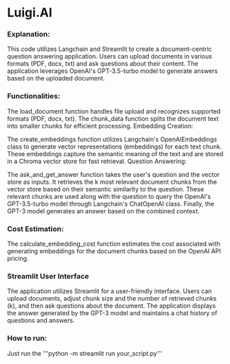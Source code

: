 # Luigi.AI

### Explanation:

This code utilizes Langchain and Streamlit to create a document-centric question answering application. Users can upload documents in various formats (PDF, docx, txt) and ask questions about their content. The application leverages OpenAI's GPT-3.5-turbo model to generate answers based on the uploaded document.

### Functionalities:


The load_document function handles file upload and recognizes supported formats (PDF, docx, txt).
The chunk_data function splits the document text into smaller chunks for efficient processing.
Embedding Creation:

The create_embeddings function utilizes Langchain's OpenAIEmbeddings class to generate vector representations (embeddings) for each text chunk.
These embeddings capture the semantic meaning of the text and are stored in a Chroma vector store for fast retrieval.
Question Answering:

The ask_and_get_answer function takes the user's question and the vector store as inputs.
It retrieves the k most relevant document chunks from the vector store based on their semantic similarity to the question.
These relevant chunks are used along with the question to query the OpenAI's GPT-3.5-turbo model through Langchain's ChatOpenAI class.
Finally, the GPT-3 model generates an answer based on the combined context.

### Cost Estimation:

The calculate_embedding_cost function estimates the cost associated with generating embeddings for the document chunks based on the OpenAI API pricing.

### Streamlit User Interface

The application utilizes Streamlit for a user-friendly interface.
Users can upload documents, adjust chunk size and the number of retrieved chunks (k), and then ask questions about the document.
The application displays the answer generated by the GPT-3 model and maintains a chat history of questions and answers.

### How to run:

Just run the '''python -m streamlit run your_script.py'''
